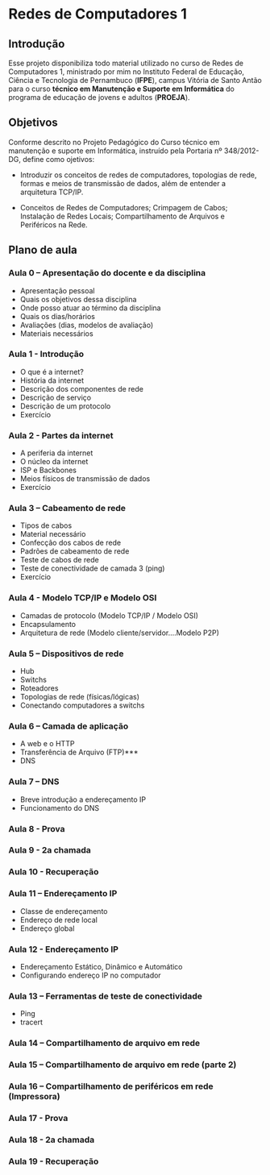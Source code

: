 # Redes de Computadores 1
## Introdução
Esse projeto disponibiliza todo material utilizado no curso de Redes de Computadores 1, ministrado por mim no Instituto Federal de Educação, Ciência e Tecnologia de Pernambuco (**IFPE**), campus Vitória de Santo Antão para o curso **técnico em Manutenção e Suporte em Informática** do programa de educação de jovens e adultos (**PROEJA**).

## Objetivos

Conforme descrito no Projeto Pedagógico do Curso técnico em manutenção e suporte em Informática, instruído pela Portaria nº 348/2012-DG, define como ojetivos:

- Introduzir os conceitos de redes de computadores, topologias de rede, formas e meios de transmissão de dados, além de entender a arquitetura TCP/IP.

- Conceitos de Redes de Computadores; Crimpagem de Cabos; Instalação de Redes Locais; Compartilhamento de Arquivos e Periféricos na Rede.

## Plano de aula

### Aula 0 – Apresentação do docente e da disciplina
- Apresentação pessoal
- Quais os objetivos dessa disciplina
- Onde posso atuar ao término da disciplina
- Quais os dias/horários
- Avaliações (dias, modelos de avaliação)
- Materiais necessários

### Aula 1 - Introdução
- O que é a internet?
- História da internet
- Descrição dos componentes de rede
- Descrição de serviço
- Descrição de um protocolo
- Exercício

### Aula 2 - Partes da internet
- A periferia da internet
- O núcleo da internet
- ISP e Backbones
- Meios físicos de transmissão de dados
- Exercício

### Aula 3 – Cabeamento de rede
- Tipos de cabos
- Material necessário
- Confecção dos cabos de rede
- Padrões de cabeamento de rede
- Teste de cabos de rede
- Teste de conectividade de camada 3 (ping)
- Exercício

### Aula 4 - Modelo TCP/IP e Modelo OSI
- Camadas de protocolo (Modelo TCP/IP / Modelo OSI)
- Encapsulamento
- Arquitetura de rede (Modelo cliente/servidor….Modelo P2P)

### Aula 5 – Dispositivos de rede
- Hub
- Switchs
- Roteadores
- Topologias de rede (físicas/lógicas)
- Conectando computadores a switchs

### Aula 6 – Camada de aplicação
- A web e o HTTP
- Transferência de Arquivo (FTP)***
- DNS

### Aula 7 – DNS
- Breve introdução a endereçamento IP
- Funcionamento do DNS

### Aula 8 - Prova

### Aula 9 - 2a chamada

### Aula 10 - Recuperação

### Aula 11 – Endereçamento IP
- Classe de endereçamento
- Endereço de rede local
- Endereço global

### Aula 12 - Endereçamento IP
- Endereçamento Estático, Dinâmico e Automático
- Configurando endereço IP no computador

### Aula 13 – Ferramentas de teste de conectividade
- Ping
- tracert

### Aula 14 – Compartilhamento de arquivo em rede

### Aula 15 – Compartilhamento de arquivo em rede (parte 2)

### Aula 16 – Compartilhamento de periféricos em rede (Impressora)

### Aula 17 - Prova

### Aula 18 - 2a chamada

### Aula 19 - Recuperação
